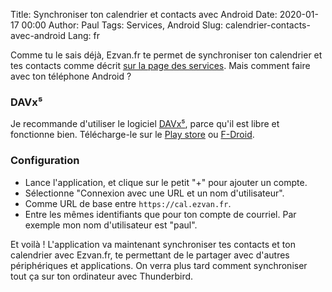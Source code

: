 Title: Synchroniser ton calendrier et contacts avec Android
Date: 2020-01-17 00:00
Author: Paul
Tags: Services, Android
Slug: calendrier-contacts-avec-android
Lang: fr

Comme tu le sais déjà, Ezvan.fr te permet de synchroniser ton calendrier et tes contacts comme décrit [sur la page des services]({filename}/pages/services.md). Mais comment faire avec ton téléphone Android ?

### DAVx⁵

Je recommande d'utiliser le logiciel [DAVx⁵](https://www.davx5.com/), parce qu'il est libre et fonctionne bien. Télécharge-le sur le [Play store](https://play.google.com/store/apps/details?id=at.bitfire.davdroid) ou [F-Droid](https://f-droid.org/en/packages/at.bitfire.davdroid/).

### Configuration

* Lance l'application, et clique sur le petit "+" pour ajouter un compte.
* Sélectionne "Connexion avec une URL et un nom d'utilisateur".
* Comme URL de base entre `https://cal.ezvan.fr`.
* Entre les mêmes identifiants que pour ton compte de courriel. Par exemple mon nom d'utilisateur est "paul".

Et voilà ! L'application va maintenant synchroniser tes contacts et ton calendrier avec Ezvan.fr, te permettant de le partager avec d'autres périphériques et applications. On verra plus tard comment synchroniser tout ça sur ton ordinateur avec Thunderbird.